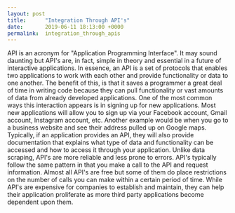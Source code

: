 ```yaml
---
layout: post
title:      "Integration Through API's"
date:       2019-06-11 18:13:00 +0000
permalink:  integration_through_apis
---
```


API is an acronym for "Application Programming Interface".  It may sound daunting but API's are, in fact, simple in theory and essential in a future of interactive applications.  In essence, an API is a set of protocols that enables two applications to work with each other and provide functionality or data to one another.  The benefit of this, is that it saves a programmer a great deal of time in writing code because they can pull functionality or vast amounts of data from already developed applications.  One of the most common ways this interaction appears is in signing up for new applications.  Most new applications will allow you to sign up via your Facebook account, Gmail account, Instagram account, etc.  Another example would be when you go to a business website and see their address pulled up on Google maps.  Typically, if an application provides an API, they will also provide documentation that explains what type of data and functionality can be accessed and how to access it through your application.  Unlike data scraping, API's are more reliable and less prone to errors.  API's typically follow the same pattern in that you make a call to the API and request information.  Almost all API's are free but some of them do place restrictions on the number of calls you can make within a certain period of time.  While API's are expensive for companies to establish and maintain, they can help their application proliferate as more third party applications become dependent upon them. 
